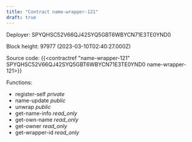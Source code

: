 ```yaml
---
title: "Contract name-wrapper-121"
draft: true
---
```

Deployer: SPYQHSC52V66QJ42SYQ5GBT6WBYCN71E3TE0YND0


 



Block height: 97977 (2023-03-10T02:40:27.000Z)

Source code: {{<contractref "name-wrapper-121" SPYQHSC52V66QJ42SYQ5GBT6WBYCN71E3TE0YND0 name-wrapper-121>}}

Functions:

* register-self _private_
* name-update _public_
* unwrap _public_
* get-name-info _read_only_
* get-own-name _read_only_
* get-owner _read_only_
* get-wrapper-id _read_only_
